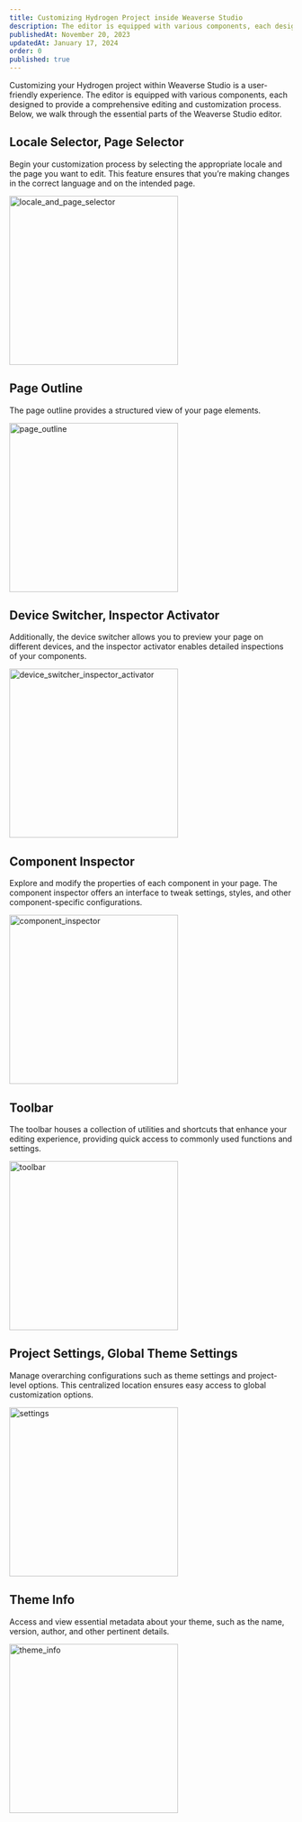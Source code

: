 ```yaml
---
title: Customizing Hydrogen Project inside Weaverse Studio
description: The editor is equipped with various components, each designed to provide a comprehensive editing and customization process.
publishedAt: November 20, 2023
updatedAt: January 17, 2024
order: 0
published: true
---
```


Customizing your Hydrogen project within Weaverse Studio is a user-friendly experience. The editor is equipped with
various components, each designed to provide a comprehensive editing and customization process. Below, we walk through
the essential parts of the Weaverse Studio editor.

Locale Selector, Page Selector
------------------------------

Begin your customization process by selecting the appropriate locale and the page you want to edit. This feature ensures
that you’re making changes in the correct language and on the intended page.

<img alt="locale_and_page_selector" src="https://downloads.intercomcdn.com/i/o/868765002/83dbee1359664b9bdc6a1370/image.png" width="300"/>

Page Outline
------------

The page outline provides a structured view of your page elements.

<img alt="page_outline" src="https://downloads.intercomcdn.com/i/o/868780395/86580a69acbc698c9e98a5cd/image.png" width="300"/>

Device Switcher, Inspector Activator
------------------------------------

Additionally, the device switcher allows you to preview your page on different devices, and the inspector activator
enables detailed inspections of your components.

<img alt="device_switcher_inspector_activator" src="https://downloads.intercomcdn.com/i/o/868781354/ad64ba4ff59ca4478638fd82/image.png" width="300"/>

Component Inspector
-------------------

Explore and modify the properties of each component in your page. The component inspector offers an interface to tweak
settings, styles, and other component-specific configurations.

<img alt="component_inspector" src="https://downloads.intercomcdn.com/i/o/868782433/f109f87c68b84ec1a5ae0955/image.png" width="300"/>

Toolbar
-------

The toolbar houses a collection of utilities and shortcuts that enhance your editing experience, providing quick access
to commonly used functions and settings.

<img alt="toolbar" src="https://downloads.intercomcdn.com/i/o/868783869/02c6af8ac04c65c332bd8a61/image.png" width="300"/>

Project Settings, Global Theme Settings
---------------------------------------

Manage overarching configurations such as theme settings and project-level options. This centralized location ensures
easy access to global customization options.

<img alt="settings" src="https://downloads.intercomcdn.com/i/o/868785432/4e137811660f6b30ff7cde21/image.png" width="300"/>

Theme Info
----------

Access and view essential metadata about your theme, such as the name, version, author, and other pertinent details.

<img alt="theme_info" src="https://downloads.intercomcdn.com/i/o/868786607/70657fe240171fca0a10b982/image.png" width="300"/>